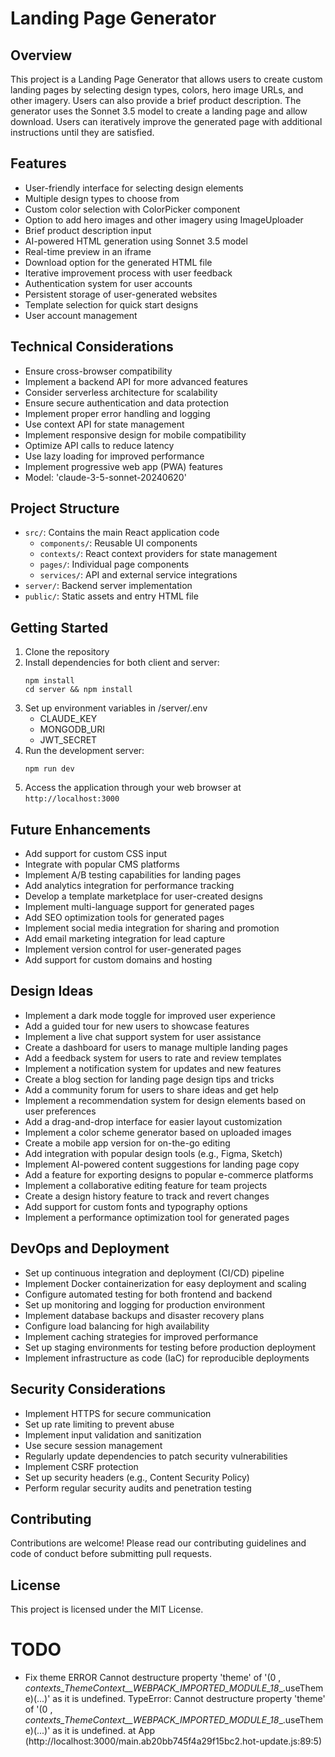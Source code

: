 # Landing Page Generator

## Overview

This project is a Landing Page Generator that allows users to create custom landing pages by
selecting design types, colors, hero image URLs, and other imagery. Users can also provide a brief
product description. The generator uses the Sonnet 3.5 model to create a landing page and allow
download. Users can iteratively improve the generated page with additional instructions until they
are satisfied.

## Features

-   User-friendly interface for selecting design elements
-   Multiple design types to choose from
-   Custom color selection with ColorPicker component
-   Option to add hero images and other imagery using ImageUploader
-   Brief product description input
-   AI-powered HTML generation using Sonnet 3.5 model
-   Real-time preview in an iframe
-   Download option for the generated HTML file
-   Iterative improvement process with user feedback
-   Authentication system for user accounts
-   Persistent storage of user-generated websites
-   Template selection for quick start designs
-   User account management

## Technical Considerations

-   Ensure cross-browser compatibility
-   Implement a backend API for more advanced features
-   Consider serverless architecture for scalability
-   Ensure secure authentication and data protection
-   Implement proper error handling and logging
-   Use context API for state management
-   Implement responsive design for mobile compatibility
-   Optimize API calls to reduce latency
-   Use lazy loading for improved performance
-   Implement progressive web app (PWA) features
-   Model: 'claude-3-5-sonnet-20240620'

## Project Structure

-   `src/`: Contains the main React application code
    -   `components/`: Reusable UI components
    -   `contexts/`: React context providers for state management
    -   `pages/`: Individual page components
    -   `services/`: API and external service integrations
-   `server/`: Backend server implementation
-   `public/`: Static assets and entry HTML file

## Getting Started

1. Clone the repository
2. Install dependencies for both client and server:
    ```
    npm install
    cd server && npm install
    ```
3. Set up environment variables in /server/.env
    - CLAUDE_KEY
    - MONGODB_URI
    - JWT_SECRET
4. Run the development server:
    ```
    npm run dev
    ```
5. Access the application through your web browser at `http://localhost:3000`

## Future Enhancements

-   Add support for custom CSS input
-   Integrate with popular CMS platforms
-   Implement A/B testing capabilities for landing pages
-   Add analytics integration for performance tracking
-   Develop a template marketplace for user-created designs
-   Implement multi-language support for generated pages
-   Add SEO optimization tools for generated pages
-   Implement social media integration for sharing and promotion
-   Add email marketing integration for lead capture
-   Implement version control for user-generated pages
-   Add support for custom domains and hosting

## Design Ideas

-   Implement a dark mode toggle for improved user experience
-   Add a guided tour for new users to showcase features
-   Implement a live chat support system for user assistance
-   Create a dashboard for users to manage multiple landing pages
-   Add a feedback system for users to rate and review templates
-   Implement a notification system for updates and new features
-   Create a blog section for landing page design tips and tricks
-   Add a community forum for users to share ideas and get help
-   Implement a recommendation system for design elements based on user preferences
-   Add a drag-and-drop interface for easier layout customization
-   Implement a color scheme generator based on uploaded images
-   Create a mobile app version for on-the-go editing
-   Add integration with popular design tools (e.g., Figma, Sketch)
-   Implement AI-powered content suggestions for landing page copy
-   Add a feature for exporting designs to popular e-commerce platforms
-   Implement a collaborative editing feature for team projects
-   Create a design history feature to track and revert changes
-   Add support for custom fonts and typography options
-   Implement a performance optimization tool for generated pages

## DevOps and Deployment

-   Set up continuous integration and deployment (CI/CD) pipeline
-   Implement Docker containerization for easy deployment and scaling
-   Configure automated testing for both frontend and backend
-   Set up monitoring and logging for production environment
-   Implement database backups and disaster recovery plans
-   Configure load balancing for high availability
-   Implement caching strategies for improved performance
-   Set up staging environments for testing before production deployment
-   Implement infrastructure as code (IaC) for reproducible deployments

## Security Considerations

-   Implement HTTPS for secure communication
-   Set up rate limiting to prevent abuse
-   Implement input validation and sanitization
-   Use secure session management
-   Regularly update dependencies to patch security vulnerabilities
-   Implement CSRF protection
-   Set up security headers (e.g., Content Security Policy)
-   Perform regular security audits and penetration testing

## Contributing

Contributions are welcome! Please read our contributing guidelines and code of conduct before
submitting pull requests.

## License

This project is licensed under the MIT License.

# TODO

-  Fix theme ERROR Cannot destructure property 'theme' of '(0 , _contexts_ThemeContext__WEBPACK_IMPORTED_MODULE_18__.useTheme)(...)' as it is undefined.
TypeError: Cannot destructure property 'theme' of '(0 , _contexts_ThemeContext__WEBPACK_IMPORTED_MODULE_18__.useTheme)(...)' as it is undefined.
    at App (http://localhost:3000/main.ab20bb745f4a29f15bc2.hot-update.js:89:5)
